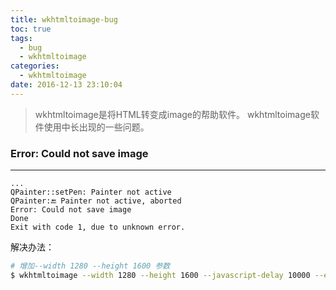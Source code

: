 ```yaml
---
title: wkhtmltoimage-bug
toc: true
tags:
  - bug
  - wkhtmltoimage
categories:
  - wkhtmltoimage
date: 2016-12-13 23:10:04
---
```

> wkhtmltoimage是将HTML转变成image的帮助软件。
> wkhtmltoimage软件使用中长出现的一些问题。

<!--more-->

### Error: Could not save image
---
```
...
QPainter::setPen: Painter not active
QPainter:🔚 Painter not active, aborted
Error: Could not save image
Done
Exit with code 1, due to unknown error.
```
解决办法：
```bash
# 增加--width 1280 --height 1600 参数
$ wkhtmltoimage --width 1280 --height 1600 --javascript-delay 10000 --enable-plugins http://www.creationshop.com test.png
```
